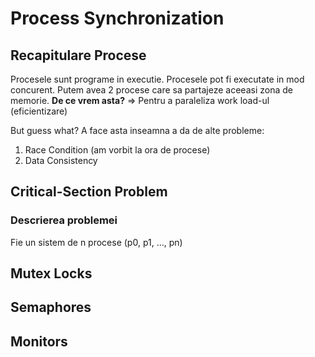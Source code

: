 # Process Synchronization

## Recapitulare Procese

Procesele sunt programe in executie. Procesele pot fi executate in mod concurent.
Putem avea 2 procese care sa partajeze aceeasi zona de memorie. 
**De ce vrem asta?** => Pentru a paraleliza work load-ul (eficientizare)

But guess what? A face asta inseamna a da de alte probleme:
1. Race Condition (am vorbit la ora de procese)
2. Data Consistency

## Critical-Section Problem

### Descrierea problemei

Fie un sistem de n procese (p0, p1, ..., pn)

## Mutex Locks

## Semaphores

## Monitors
